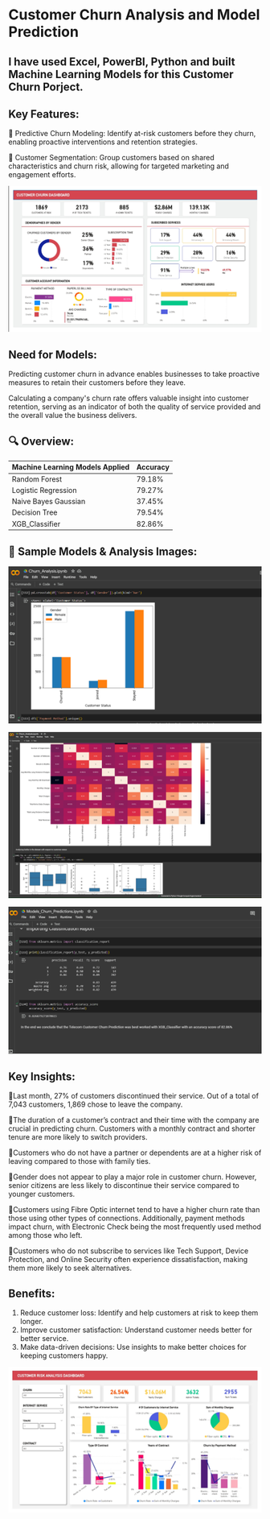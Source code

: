 # **Customer Churn Analysis and Model Prediction**

## I have used Excel, PowerBI, Python and built Machine Learning Models for this Customer Churn Porject.

## **Key Features:**
📌 Predictive Churn Modeling: Identify at-risk customers before they churn, enabling proactive interventions and retention strategies.

📌 Customer Segmentation: Group customers based on shared characteristics and churn risk, allowing for targeted marketing and engagement efforts.

![Customer Churn](https://github.com/Abishek1452/Customer_Churn1/blob/main/Dashboards/Customer_Churn_Dashboard.jpeg?raw=true)

## Need for Models:

Predicting customer churn in advance enables businesses to take proactive measures to retain their customers before they leave.

Calculating a company's churn rate offers valuable insight into customer retention, serving as an indicator of both the quality of service provided and the overall value the business delivers.

## 🔍 Overview:

| Machine Learning Models Applied            | Accuracy |
| ----------------- | ------------------------------------------------------------------ |
| Random Forest | 79.18% |
| Logistic Regression | 79.27% |
| Naive Bayes Gaussian | 37.45% |
| Decision Tree | 79.54% |
| XGB_Classifier | 82.86% |

## 📸 Sample Models & Analysis Images:

![Image 1](https://github.com/Abishek1452/Customer_Churn1/blob/main/Analysis%20&%20Models/Analysis_Preview1.png?raw=true)

![Image 2](https://github.com/Abishek1452/Customer_Churn1/blob/main/Analysis%20&%20Models/Analysis_Preview2.png?raw=true)

![Image 3](https://github.com/Abishek1452/Customer_Churn1/blob/main/Analysis%20&%20Models/Models_sample.png?raw=true)

## Key Insights:
📌Last month, 27% of customers discontinued their service. Out of a total of 7,043 customers, 1,869 chose to leave the company.

📌The duration of a customer’s contract and their time with the company are crucial in predicting churn. Customers with a monthly contract and shorter tenure are more likely to switch providers.

📌Customers who do not have a partner or dependents are at a higher risk of leaving compared to those with family ties.

📌Gender does not appear to play a major role in customer churn. However, senior citizens are less likely to discontinue their service compared to younger customers.

📌Customers using Fibre Optic internet tend to have a higher churn rate than those using other types of connections. Additionally, payment methods impact churn, with Electronic Check being the most frequently used method among those who left.

📌Customers who do not subscribe to services like Tech Support, Device Protection, and Online Security often experience dissatisfaction, making them more likely to seek alternatives.

## **Benefits:**
1. Reduce customer loss: Identify and help customers at risk to keep them longer.
2. Improve customer satisfaction: Understand customer needs better for better service.
3. Make data-driven decisions: Use insights to make better choices for keeping customers happy.

![Customer Risk Analysis](https://github.com/Abishek1452/Customer_Churn1/blob/main/Dashboards/Customer_Risk_Analysis.jpeg?raw=true)



